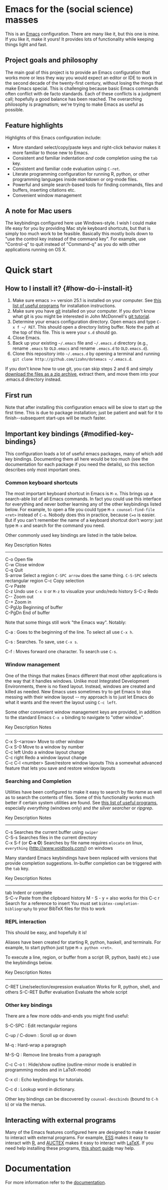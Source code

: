 Emacs for the (social science) masses
=====================================

This is an [Emacs](https://www.gnu.org/software/emacs/) configuration. There are many like it, but this one is mine. If you like it, make it yours! It provides lots of functionality while keeping things light and fast.

Project goals and philosophy
----------------------------

The main goal of this project is to provide an Emacs configuration that works more or less they way you would expect an editor or IDE to work in the second decade of the twenty-first century, without losing the things that make Emacs special. This is challenging because basic Emacs commands often conflict with de facto standards. Each of these conflicts is a judgment call; hopefully a good balance has been reached. The overarching philosophy is pragmatism; we're trying to make Emacs as useful as possible.

Feature highlights
------------------

Highlights of this Emacs configuration include:
- More standard select/copy/paste keys and right-click behavior makes it more familiar to those new to Emacs.
- Consistent and familiar indentation *and* code completion using the `tab` key.
- Consistent and familiar code evaluation using `C-ret`.
- Literate programming configuration for running R, python, or other programming languages inside markdown or org-mode files.
- Powerful and simple search-based tools for finding commands, files and buffers, inserting citations etc.
- Convenient window management

A note for Mac users
--------------------
The keybindings configured here use Windows-style. I wish I could make life easy for you by providing Mac style keyboard shortcuts, but that is simply too much work to be feasible. Basically this mostly boils down to "use the control key instead of the command key". For example, use "Control-q" to quit instead of "Command-q" as you do with other applications running on OS X.

Quick start
===========

How to I install it? {#how-do-i-install-it}
--------------------

1.  Make sure emacs &gt;= version 25.1 is installed on your computer.
    See [this list of useful programs](UsefulPrograms.html) for
    installation instructions.
2.  Make sure you have [git](http://git-scm.com/downloads) installed on
    your computer. If you don't know what git is you might be interested
    in John McDonnell's 
    [git tutorial](http://nyuccl.org/pages/GitTutorial/).
3.  Determine your emacs configuration directory. Open emacs and type
    `C-x f ~/ RET`. This should open a directory listing buffer. Note
    the path at the top of this file. This is were your `s.d` should go.
4.  Close Emacs.
5.  Back up your existing `~/.emacs` file and `~/.emacs.d` directory
    (e.g., rename `.emacs` to `OLD.emacs` and rename `.emacs.d` to
    `OLD.emacs.d`).
6.  Clone this repository into `~/.emacs.d` by opening a terminal and
    running `git clone http://github.com/izahn/dotemacs ~/.emacs.d`.

If you don't know how to use git, you can skip steps 2 and 6 and simply
[download the files as a zip archive](https://github.com/izahn/dotemacs/archive/master.zip),
extract them, and move them into your .emacs.d directory instead.

First run
---------

Note that after installing this configuration emacs will be slow to
start up the first time. This is due to package installation; just be
patient and wait for it to finish--subsequent start-ups will be much
faster.

Important key bindings {#modified-key-bindings}
----------------------

This configuration loads a lot of useful emacs packages, many of which
add key bindings. Documenting them all here would be too much (see the
documentation for each package if you need the details), so this section
describes only most important ones.

### Common keyboard shortcuts

The most important keyboard shortcut in Emacs is `M-x`. This brings up a
search-able list of all Emacs commands. In fact you could use this
interface for everything and never bother learning any of the other
keybindings listed below. For example, to open a file you could type
`M-x counsel-find-file <ret>` instead of `C-o`. Nobody does this in
practice, because `C=o` is easier. But if you can't remember the name of
a keyboard shortcut don't worry: just type `M-x` and search for the
command you need.

Other commonly used key bindings are listed in the table below.

  Key       Description           Notes
  --------- --------------------- -------------------------------------------------------------------------
  C-o       Open file             
  C-w       Close window          
  C-q       Quit                  
  S-arrow   Select a region       `C-SPC arrow` does the same thing. `C-S-SPC` selects rectangular region
  C-c       Copy selection        
  C-v       Paste                 
  C-z       Undo                  use `C-x U` or `M-z` to visualize your undo/redo history
  S-C-z     Redo                  
  C--       Zoom out              
  C-+       Zoom in               
  C-PgUp    Beginning of buffer   
  C-PgDn    End of buffer         

Note that some things still work "the Emacs way". Notably:

C-a
:   Goes to the beginning of the line. To select all use `C-x h`.

C-s
:   Searches. To save, use `C-x s`.

C-f
:   Moves forward one character. To search use `C-s`.

### Window management

One of the things that makes Emacs different that most other
applications is the way that it handles windows. Unlike most Integrated
Development Environments, there is no fixed layout. Instead, windows are
created and killed as needed. New Emacs uses sometimes try to get Emacs
to stop messing with their window layout -- my approach is to just let
Emacs do what it wants and the revert the layout using `C-c left`.

Some other convenient window management keys are provided, in addition
to the standard Emacs `C-x o` binding to navigate to "other window".

  Key                      Description                   Notes
  ------------------------ ----------------------------- --------------------------------------------------------------------------------
  C-x S-&lt;arrow&gt;      Move to other window          
  C-x S-0                  Move to a window by number    
  C-c left                 Undo a window layout change   
  C-c right                Redo a window layout change   
  C-c C-l &lt;number&gt;   Save/restore window layouts   This a somewhat advanced feature that lets you save and restore window layouts

### Searching and Completion

Utilities have been configured to make it easy to search by file name as
well as to search the contents of files. Some of this functionality
works much better if certain system utilities are found. See [this list
of useful programs](UsefulPrograms.html), especially *everything*
(windows only) and *the silver searcher* or *ripgrep*.

  Key       Description                                  Notes
  --------- -------------------------------------------- ------------------------------------------------------------------------------------
  C-s       Searches the current buffer using `swiper`   
  C-S-s     Searches files in the current directory      
  C-x S-f   (or **C-x O**) Searches by file name         requires `mlocate` on linux, `everything` (<http://www.voidtools.com/>) on windows

Many standard Emacs keybindings have been replaced with versions that
provide completion suggestions. In-buffer completion can be triggered
with the `tab` key.

  Key     Description                        Notes
  ------- ---------------------------------- -------------------------------------------------------------------------------------
  tab     Indent or complete                 
  S-C-v   Paste from the clipboard history   M - S - y = also works for this
  C-c r   Search for a reference to insert   You must set `bibtex-completion-bibliography` to your BibTeX files for this to work

### REPL interaction

This should be easy, and hopefully it is!

Aliases have been created for starting R, python, haskell, and
terminals. For example, to start python just type `M-x python <ret>`.

To execute a line, region, or buffer from a script (R, python, bash)
etc.) use the keybindings below.

  Key       Description                            Notes
  --------- -------------------------------------- ----------------------------------------
  C-RET     Line/selection/expression evaluation   Works for R, python, shell, and others
  S-C-RET   Buffer evaluation                      Evaluate the whole script

### Other key bindings

There are a few more odds-and-ends you might find useful:

S-C-SPC
:   Edit rectangular regions

C-up / C-down
:   Scroll up or down

M-q
:   Hard-wrap a paragraph

M-S-Q
:   Remove line breaks from a paragraph

C-c C-o t
:   Hide/show outline (outline-minor mode is enabled in programming
    modes and in LaTeX-mode)

C-x cl
:   Echo keybindings for tutorials.

C-c d
:   Lookup word in dictionary.

Other key bindings can be discovered by `counsel-descbinds` (bound to
`C-h b`) or via the menus.

Interacting with external programs
----------------------------------

Many of the Emacs features configured here are designed to make it
easier to interact with external programs. For example,
[ESS](http://ess.r-project.org) makes it easy to interact with
[R](http://r-project.org), and
[AUCTEX](https://www.gnu.org/software/auctex/) makes it easy to interact
with [LaTeX](http://tug.org/texlive/). If you need help installing these
programs, [this short guide](UsefullPrograms.org) may help.

Documentation
=============

For more information refer to the [documentation](https://izahn.github.io/dotemacs).
